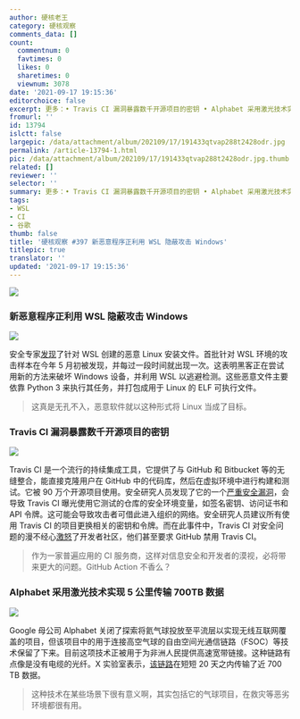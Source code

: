 ```yaml
---
author: 硬核老王
category: 硬核观察
comments_data: []
count:
  commentnum: 0
  favtimes: 0
  likes: 0
  sharetimes: 0
  viewnum: 3078
date: '2021-09-17 19:15:36'
editorchoice: false
excerpt: 更多：• Travis CI 漏洞暴露数千开源项目的密钥 • Alphabet 采用激光技术实现 5 公里传输 700TB 数据
fromurl: ''
id: 13794
islctt: false
largepic: /data/attachment/album/202109/17/191433qtvap288t2428odr.jpg
permalink: /article-13794-1.html
pic: /data/attachment/album/202109/17/191433qtvap288t2428odr.jpg.thumb.jpg
related: []
reviewer: ''
selector: ''
summary: 更多：• Travis CI 漏洞暴露数千开源项目的密钥 • Alphabet 采用激光技术实现 5 公里传输 700TB 数据
tags:
- WSL
- CI
- 谷歌
thumb: false
title: '硬核观察 #397 新恶意程序正利用 WSL 隐蔽攻击 Windows'
titlepic: true
translator: ''
updated: '2021-09-17 19:15:36'
---
```


![](/data/attachment/album/202109/17/191433qtvap288t2428odr.jpg)


### 新恶意程序正利用 WSL 隐蔽攻击 Windows


![](/data/attachment/album/202109/17/191444rqlraoklkaxepe58.jpg)


安全专家[发现](https://www.bleepingcomputer.com/news/security/new-malware-uses-windows-subsystem-for-linux-for-stealthy-attacks/)了针对 WSL 创建的恶意 Linux 安装文件。首批针对 WSL 环境的攻击样本在今年 5 月初被发现，并每过一段时间就出现一次。这表明黑客正在尝试用新的方法来破坏 Windows 设备，并利用 WSL 以逃避检测。这些恶意文件主要依靠 Python 3 来执行其任务，并打包成用于 Linux 的 ELF 可执行文件。



> 
> 这真是无孔不入，恶意软件就以这种形式将 Linux 当成了目标。
> 
> 
> 


### Travis CI 漏洞暴露数千开源项目的密钥


![](/data/attachment/album/202109/17/191503qjctlnknhllffhoz.jpg)


Travis CI 是一个流行的持续集成工具，它提供了与 GitHub 和 Bitbucket 等的无缝整合，能直接克隆用户在 GitHub 中的代码库，然后在虚拟环境中进行构建和测试。它被 90 万个开源项目使用。安全研究人员发现了它的一个[严重安全漏洞](https://arstechnica.com/information-technology/2021/09/travis-ci-flaw-exposed-secrets-for-thousands-of-open-source-projects/)，会导致 Travis CI 曝光使用它测试的仓库的安全环境变量，如签名密钥、访问证书和 API 令牌。这可能会导致攻击者可借此进入组织的网络。安全研究人员建议所有使用 Travis CI 的项目更换相关的密钥和令牌。而在此事件中，Travis CI 对安全问题的漫不经心[激怒](https://twitter.com/peter_szilagyi/status/1437646118700175360)了开发者社区，他们甚至要求 GitHub 禁用 Travis CI。



> 
> 作为一家普遍应用的 CI 服务商，这样对信息安全和开发者的漠视，必将带来更大的问题。GitHub Action 不香么？
> 
> 
> 


### Alphabet 采用激光技术实现 5 公里传输 700TB 数据


![](/data/attachment/album/202109/17/191523qz6uj7ujbs5fgyhr.jpg)


Google 母公司 Alphabet 关闭了探索将氦气球投放至平流层以实现无线互联网覆盖的项目，但该项目中的用于连接高空气球的自由空间光通信链路（FSOC）等技术保留了下来。目前这项技术正被用于为非洲人民提供高速宽带链接。这种链路有点像是没有电缆的光纤。X 实验室表示，[该链路](https://www.theverge.com/2021/9/16/22677015/project-taara-fsoc-wireless-internet-kinshasa-congo-fiber)在短短 20 天之内传输了近 700 TB 数据。



> 
> 这种技术在某些场景下很有意义啊，其实包括它的气球项目，在救灾等恶劣环境都很有用。
> 
> 
>